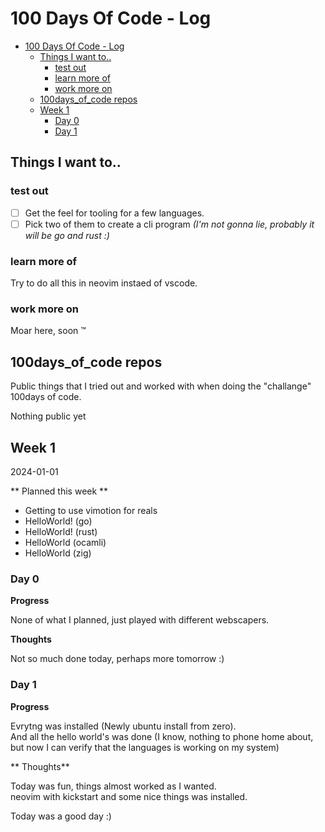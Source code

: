 # 100 Days Of Code - Log

- [100 Days Of Code - Log](#100-days-of-code---log)
  - [Things I want to..](#things-i-want-to)
    - [test out](#test-out)
    - [learn more of](#learn-more-of)
    - [work more on](#work-more-on)
  - [100days_of_code repos](#100days_of_code-repos)
  - [Week 1](#week-1)
    - [Day 0](#day-0)
    - [Day 1](#day-1)

## Things I want to..

### test out

- [ ] Get the feel for tooling for a few languages.
- [ ] Pick two of them to create a cli program _(I'm not gonna lie, probably it will be go and rust :)_

### learn more of

Try to do all this in neovim instaed of vscode.

### work more on

Moar here, soon :tm:

## 100days_of_code repos

Public things that I tried out and worked with when doing the "challange" 100days of code.

Nothing public yet

## Week 1

2024-01-01

** Planned this week **

- Getting to use vimotion for reals
- HelloWorld! (go)
- HelloWorld! (rust)
- HelloWorld (ocamli)
- HelloWorld (zig)

### Day 0 ####
**Progress**

None of what I planned, just played with different webscapers.  

**Thoughts**

Not so much done today, perhaps more tomorrow :)

### Day 1 ####
**Progress**

Evrytng was installed (Newly ubuntu install from zero).  
And all the hello world's was done (I know, nothing to phone home about, but now I can verify that the languages is working on my system)

** Thoughts**

Today was fun, things almost worked as I wanted.  
neovim with kickstart and some nice things was installed.  

Today was a good day :)

